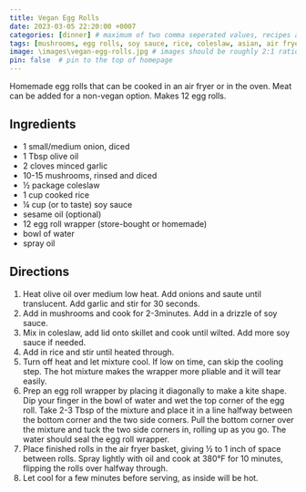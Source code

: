 ```yaml
---
title: Vegan Egg Rolls
date: 2023-03-05 22:20:00 +0007 
categories: [dinner] # maximum of two comma seperated values, recipes are organized in folders based on the category
tags: [mushrooms, egg rolls, soy sauce, rice, coleslaw, asian, air fryer]     # tags should always be lowercase
image: \images\vegan-egg-rolls.jpg # images should be roughly 2:1 ratio
pin: false  # pin to the top of homepage
---
```


Homemade egg rolls that can be cooked in an air fryer or in the oven. Meat can be added for a non-vegan option.
Makes 12 egg rolls.

## Ingredients

* 1 small/medium onion, diced
* 1 Tbsp olive oil
* 2 cloves minced garlic
* 10-15 mushrooms, rinsed and diced
* &frac12; package coleslaw
* 1 cup cooked rice
* &frac14; cup (or to taste) soy sauce
* sesame oil (optional)
* 12 egg roll wrapper (store-bought or homemade)
* bowl of water
* spray oil


## Directions

1. Heat olive oil over medium low heat. Add onions and saute until translucent. Add garlic and stir for 30 seconds.
2. Add in mushrooms and cook for 2-3minutes. Add in a drizzle of soy sauce.
3. Mix in coleslaw, add lid onto skillet and cook until wilted. Add more soy sauce if needed.
4. Add in rice and stir until heated through.
5. Turn off heat and let mixture cool. If low on time, can skip the cooling step. The hot mixture makes the wrapper more pliable and it will tear easily.
6. Prep an egg roll wrapper by placing it diagonally to make a kite shape. Dip your finger in the bowl of water and wet the top corner of the egg roll. Take 2-3 Tbsp of the mixture and place it in a line halfway between the bottom corner and the two side corners. Pull the bottom corner over the mixture and tuck the two side corners in, rolling up as you go. The water should seal the egg roll wrapper.
7. Place finished rolls in the air fryer basket, giving &frac12; to 1 inch of space between rolls. Spray lightly with oil and cook at 380&deg;F for 10 minutes, flipping the rolls over halfway through.
8. Let cool for a few minutes before serving, as inside will be hot.

